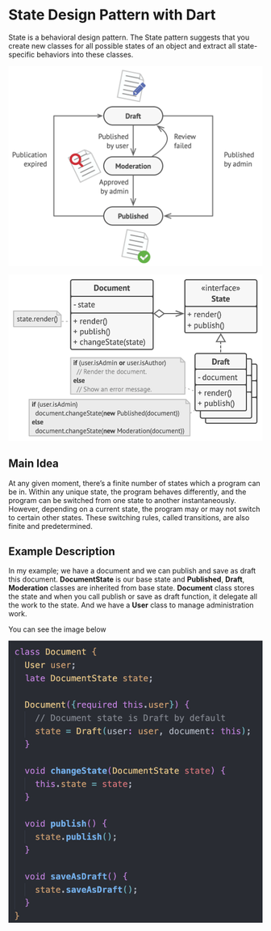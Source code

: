 # State Design Pattern with Dart

State is a behavioral design pattern. The State pattern suggests that you create new classes for all possible states of an object and extract all state-specific behaviors into these classes.

![State Design Pattern](/state_pattern_image.png)

![State Design Pattern](/state_pattern_image_2.png)

## Main Idea

At any given moment, there’s a finite number of states which a program can be in. Within any unique state, the program behaves differently, and the program can be switched from one state to another instantaneously. However, depending on a current state, the program may or may not switch to certain other states. These switching rules, called transitions, are also finite and predetermined.

## Example Description

In my example; we have a document and we can publish and save as draft this document.
**DocumentState** is our base state and **Published**, **Draft**, **Moderation** classes are inherited from base state.
**Document** class stores the state and when you call publish or save as draft function, it delegate all the work to the state.
And we have a **User** class to manage administration work.

You can see the image below

![State Design Pattern Screenshot 1](/ss-1.png)